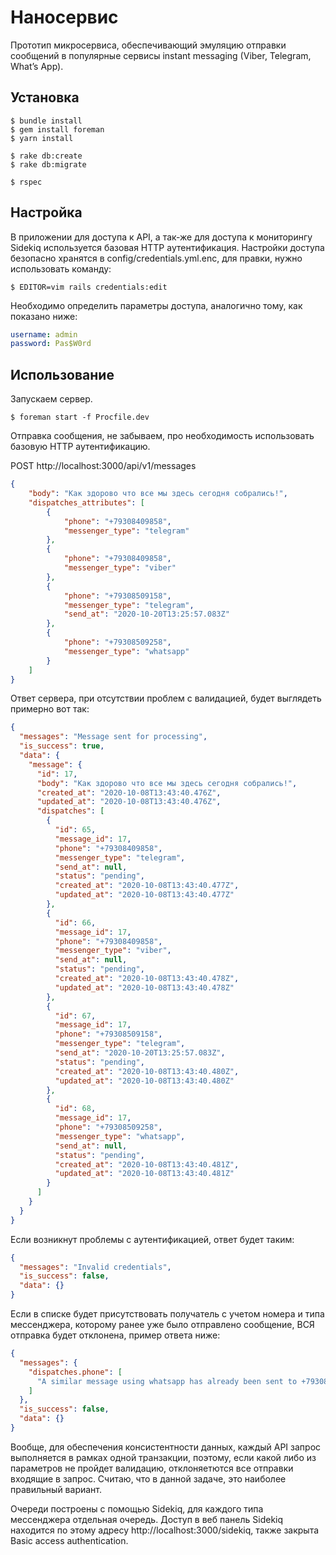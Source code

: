 # Наносервис

Прототип микросервиса, обеспечивающий эмуляцию отправки сообщений в популярные сервисы 
instant messaging (Viber, Telegram, What’s App).

## Установка

```
$ bundle install
$ gem install foreman
$ yarn install

$ rake db:create
$ rake db:migrate

$ rspec
```

## Настройка

В приложении для доступа к API, а так-же для доступа к мониторингу Sidekiq используется базовая HTTP аутентификация.
Настройки доступа безопасно хранятся в config/credentials.yml.enc, для правки, нужно использовать команду:
```shell script
$ EDITOR=vim rails credentials:edit
```

Необходимо определить параметры доступа, аналогично тому, как показано ниже:


```yaml
username: admin
password: Pas$W0rd
```

## Использование

Запускаем сервер.
```shell script
$ foreman start -f Procfile.dev
```

Отправка сообщения, не забываем, про необходимость использовать базовую HTTP аутентификацию. 

POST http://localhost:3000/api/v1/messages
```json
{
    "body": "Как здорово что все мы здесь сегодня собрались!",
	"dispatches_attributes": [
		{
			"phone": "+79308409858",
			"messenger_type": "telegram"
		},
		{
			"phone": "+79308409858",
			"messenger_type": "viber"
		},
		{
			"phone": "+79308509158",
			"messenger_type": "telegram",
			"send_at": "2020-10-20T13:25:57.083Z"
		},
		{
			"phone": "+79308509258",
			"messenger_type": "whatsapp"
		}
	]
}
```

Ответ сервера, при отсутствии проблем с валидацией, будет выглядеть примерно вот так:

```json
{
  "messages": "Message sent for processing",
  "is_success": true,
  "data": {
    "message": {
      "id": 17,
      "body": "Как здорово что все мы здесь сегодня собрались!",
      "created_at": "2020-10-08T13:43:40.476Z",
      "updated_at": "2020-10-08T13:43:40.476Z",
      "dispatches": [
        {
          "id": 65,
          "message_id": 17,
          "phone": "+79308409858",
          "messenger_type": "telegram",
          "send_at": null,
          "status": "pending",
          "created_at": "2020-10-08T13:43:40.477Z",
          "updated_at": "2020-10-08T13:43:40.477Z"
        },
        {
          "id": 66,
          "message_id": 17,
          "phone": "+79308409858",
          "messenger_type": "viber",
          "send_at": null,
          "status": "pending",
          "created_at": "2020-10-08T13:43:40.478Z",
          "updated_at": "2020-10-08T13:43:40.478Z"
        },
        {
          "id": 67,
          "message_id": 17,
          "phone": "+79308509158",
          "messenger_type": "telegram",
          "send_at": "2020-10-20T13:25:57.083Z",
          "status": "pending",
          "created_at": "2020-10-08T13:43:40.480Z",
          "updated_at": "2020-10-08T13:43:40.480Z"
        },
        {
          "id": 68,
          "message_id": 17,
          "phone": "+79308509258",
          "messenger_type": "whatsapp",
          "send_at": null,
          "status": "pending",
          "created_at": "2020-10-08T13:43:40.481Z",
          "updated_at": "2020-10-08T13:43:40.481Z"
        }
      ]
    }
  }
}
```

Если возникнут проблемы с аутентификацией, ответ будет таким:

```json
{
  "messages": "Invalid credentials",
  "is_success": false,
  "data": {}
}
```

Если в списке будет присутствовать получатель с учетом номера и типа мессенджера, которому 
ранее уже было отправлено сообщение, ВСЯ отправка будет отклонена, пример ответа ниже:  

```json
{
  "messages": {
    "dispatches.phone": [
      "A similar message using whatsapp has already been sent to +79308509258"
    ]
  },
  "is_success": false,
  "data": {}
}
```

Вообще, для обеспечения консистентности данных, каждый API запрос выполняется в рамках одной транзакции, поэтому, 
если какой либо из параметров не пройдет валидацию, отклоняетются все отправки входящие в запрос.
Считаю, что в данной задаче, это наиболее правильный вариант.

Очереди построены с помощью Sidekiq, для каждого типа мессенджера отдельная очередь. 
Доступ в веб панель Sidekiq находится по этому адресу http://localhost:3000/sidekiq, также закрыта 
Basic access authentication. 